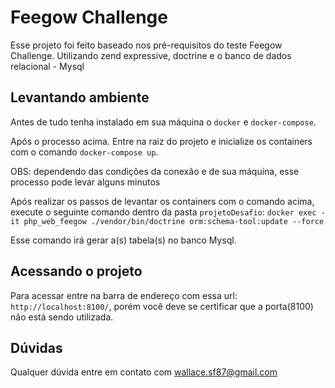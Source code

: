 # Feegow Challenge
Esse projeto foi feito baseado nos pré-requisitos do teste Feegow Challenge. Utilizando zend expressive, doctrine e o banco de dados relacional - Mysql

## Levantando ambiente
Antes de tudo tenha instalado em sua máquina o `docker` e `docker-compose`.

Após o processo acima.
Entre na raiz do projeto e inicialize os containers com o comando `docker-compose up`.

OBS: dependendo das condições da conexão e de sua máquina, esse processo pode levar alguns minutos

Após realizar os passos de levantar os containers com o comando acima, execute o seguinte comando dentro da pasta `projetoDesafio`: 
`docker exec -it php_web_feegow ./vendor/bin/doctrine orm:schema-tool:update --force`

Esse comando irá gerar a(s) tabela(s) no banco Mysql.

## Acessando o projeto
Para acessar entre na barra de endereço com essa url: `http://localhost:8100/`, porém você deve se certificar que a porta(8100) não está sendo utilizada.

## Dúvidas
Qualquer dúvida entre em contato com wallace.sf87@gmail.com
